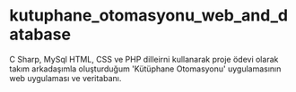 # kutuphane_otomasyonu_web_and_database
C Sharp, MySql HTML, CSS ve PHP dilleirni kullanarak proje ödevi olarak takım arkadaşımla oluşturduğum 'Kütüphane Otomasyonu' uygulamasının web uygulaması ve veritabanı.
